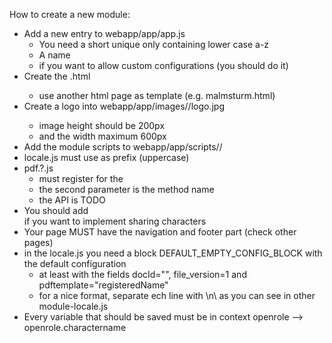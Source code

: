 
How to create a new module:

 * Add a new entry to webapp/app/app.js
    * You need a short unique <id> only containing lower case a-z
	* A name
	* if you want to allow custom configurations (you should do it)
 * Create the <id>.html
    * use another html page as template (e.g. malmsturm.html)
 * Create a logo into webapp/app/images/<id>/logo.jpg
    * image height should be 200px
	* and the width maximum 600px
 * Add the module scripts to webapp/app/scripts/<id>/
 * locale.js must use <id> as prefix (uppercase)
 * pdf.?.js
    * must register for the <id>
    * the second parameter is the method name
	* the API is TODO
 * You should add <div or-shares></div> if you want to implement sharing characters
 * Your page MUST have the navigation and footer part (check other pages)
 * in the locale.js you need a block DEFAULT_EMPTY_CONFIG_BLOCK with the default configuration
   * at least with the fields docId="", file_version=1 and pdftemplate="registeredName"
   * for a nice format, separate ech line with \n\ as you can see in other module-locale.js
 * Every variable that should be saved must be in context openrole --> openrole.charactername
